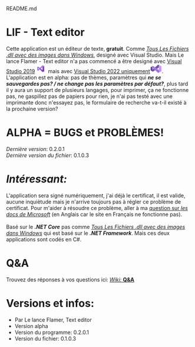 README.md

# LlF - Text editor
Cette application est un éditeur de texte, **gratuit**. Comme [*Tous Les Fichiers .dll avec des images dans Windows*](https://github.com/LlFPrograms/TLFDADIDW), designé avec Visual Studio. Mais Le lance Flamer - Text editor n'a pas commencé a être designé avec [Visual Studio 2019](https://visualstudio.microsoft.com/fr/vs/older-downloads/)[![Visual Studio 2019](https://github.com/LlFPrograms/vs2019_Icon/blob/main/vs2019_32x24.png)](https://visualstudio.microsoft.com/fr/vs/older-downloads/) mais avec [Visual Studio 2022 uniquement](https://visualstudio.microsoft.com/fr/downloads/)[![Visual Studio 2022](https://github.com/LlFPrograms/vs2019_Icon/blob/main/vs2022_32x24.png)](https://visualstudio.microsoft.com/fr/downloads/). L'application est en alpha: pas de thèmes, paramètres qui ***ne se sauvegardes pas? / ne change pas les paramètres par défaut?***, plus tard il y aura un support de plusieurs langages, pour imprimer, ça ne fonctionne pas, ne gaspillez pas de papiers pour rien, je n'ai pas testé avec une imprimante donc n'essayez pas, le formulaire de recherche va-t-il existé à la prochaine version?

# ALPHA = BUGS et PROBLÈMES!
*Dernière version*: 0.2.0.1 \
*Dernière version du fichier*: 0.1.0.3

# *Intéressant:*
L'application sera signé numériquement, j'ai déjà le certificat, il est valide, aucune inquiètude mais je n'arrive toujours pas à régler ce problème de certificat. Pour m'aider à résoudre ce problème, aller à ma [question sur *les docs de Microsoft*](https://docs.microsoft.com/en-us/answers/questions/811517/certificate-imported-into-the-requested-container.html) (en Anglais car le site en Français ne fonctionne pas). \
\
Basé sur le ***.NET Core*** pas comme [*Tous Les Fichiers .dll avec des images dans Windows*](https://github.com/LlFPrograms/TLFDADIDW) qui est basé sur le ***.NET Framework***. Mais ces deux applications sont codés en C#.

# Q&A
Trouvez des réponses à vos questions ici: [*Wiki:* **Q&A**](https://github.com/LlFPrograms/LlF-Text-editor/wiki/Q&A)


# Versions et infos:

- Par Le lance Flamer, Text editor
- Version alpha
- Version du programme: 0.2.0.1
- Version du fichier: 0.1.0.3
